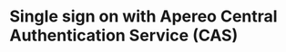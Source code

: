 Single sign on with Apereo Central Authentication Service (CAS)
===============================================================
